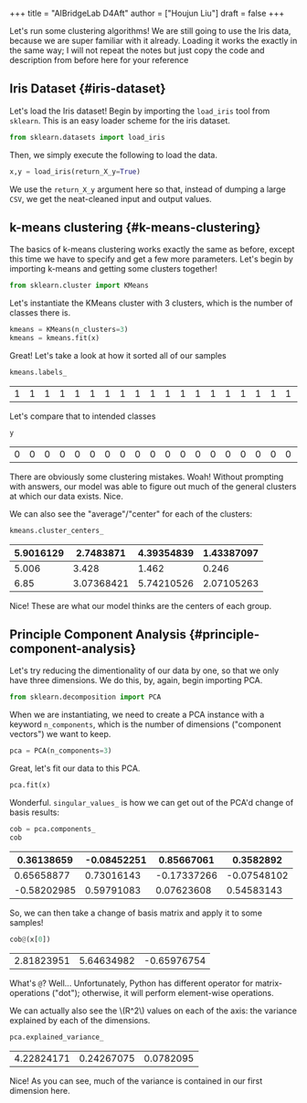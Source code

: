 +++
title = "AIBridgeLab D4Aft"
author = ["Houjun Liu"]
draft = false
+++

Let's run some clustering algorithms! We are still going to use the Iris data, because we are super familiar with it already. Loading it works the exactly in the same way; I will not repeat the notes but just copy the code and description from before here for your reference


## Iris Dataset {#iris-dataset}

Let's load the Iris dataset! Begin by importing the `load_iris` tool from `sklearn`. This is an easy loader scheme for the iris dataset.

```python
from sklearn.datasets import load_iris
```

Then, we simply execute the following to load the data.

```python
x,y = load_iris(return_X_y=True)
```

We use the `return_X_y` argument here so that, instead of dumping a large `CSV`, we get the neat-cleaned input and output values.


## k-means clustering {#k-means-clustering}

The basics of k-means clustering works exactly the same as before, except this time we have to specify and get a few more parameters. Let's begin by importing k-means and getting some clusters together!

```python
from sklearn.cluster import KMeans
```

Let's instantiate the KMeans cluster with 3 clusters, which is the number of classes there is.

```python
kmeans = KMeans(n_clusters=3)
kmeans = kmeans.fit(x)
```

Great! Let's take a look at how it sorted all of our samples

```python
kmeans.labels_
```

|   |   |   |   |   |   |   |   |   |   |   |   |   |   |   |   |   |   |   |   |   |   |   |   |   |   |   |   |   |   |   |   |   |   |   |   |   |   |   |   |   |   |   |   |   |   |   |   |   |   |   |   |   |   |   |   |   |   |   |   |   |   |   |   |   |   |   |   |   |   |   |   |   |   |   |   |   |   |   |   |   |   |   |   |   |   |   |   |   |   |   |   |   |   |   |   |   |   |   |   |   |   |   |   |   |   |   |   |   |   |   |   |   |   |   |   |   |   |   |   |   |   |   |   |   |   |   |   |   |   |   |   |   |   |   |   |   |   |   |   |   |   |   |   |   |   |   |   |   |   |
|---|---|---|---|---|---|---|---|---|---|---|---|---|---|---|---|---|---|---|---|---|---|---|---|---|---|---|---|---|---|---|---|---|---|---|---|---|---|---|---|---|---|---|---|---|---|---|---|---|---|---|---|---|---|---|---|---|---|---|---|---|---|---|---|---|---|---|---|---|---|---|---|---|---|---|---|---|---|---|---|---|---|---|---|---|---|---|---|---|---|---|---|---|---|---|---|---|---|---|---|---|---|---|---|---|---|---|---|---|---|---|---|---|---|---|---|---|---|---|---|---|---|---|---|---|---|---|---|---|---|---|---|---|---|---|---|---|---|---|---|---|---|---|---|---|---|---|---|---|---|
| 1 | 1 | 1 | 1 | 1 | 1 | 1 | 1 | 1 | 1 | 1 | 1 | 1 | 1 | 1 | 1 | 1 | 1 | 1 | 1 | 1 | 1 | 1 | 1 | 1 | 1 | 1 | 1 | 1 | 1 | 1 | 1 | 1 | 1 | 1 | 1 | 1 | 1 | 1 | 1 | 1 | 1 | 1 | 1 | 1 | 1 | 1 | 1 | 1 | 1 | 0 | 0 | 2 | 0 | 0 | 0 | 0 | 0 | 0 | 0 | 0 | 0 | 0 | 0 | 0 | 0 | 0 | 0 | 0 | 0 | 0 | 0 | 0 | 0 | 0 | 0 | 0 | 2 | 0 | 0 | 0 | 0 | 0 | 0 | 0 | 0 | 0 | 0 | 0 | 0 | 0 | 0 | 0 | 0 | 0 | 0 | 0 | 0 | 0 | 0 | 2 | 0 | 2 | 2 | 2 | 2 | 0 | 2 | 2 | 2 | 2 | 2 | 2 | 0 | 0 | 2 | 2 | 2 | 2 | 0 | 2 | 0 | 2 | 0 | 2 | 2 | 0 | 0 | 2 | 2 | 2 | 2 | 2 | 0 | 2 | 2 | 2 | 2 | 0 | 2 | 2 | 2 | 0 | 2 | 2 | 2 | 0 | 2 | 2 | 0 |

Let's compare that to intended classes

```python
y
```

|   |   |   |   |   |   |   |   |   |   |   |   |   |   |   |   |   |   |   |   |   |   |   |   |   |   |   |   |   |   |   |   |   |   |   |   |   |   |   |   |   |   |   |   |   |   |   |   |   |   |   |   |   |   |   |   |   |   |   |   |   |   |   |   |   |   |   |   |   |   |   |   |   |   |   |   |   |   |   |   |   |   |   |   |   |   |   |   |   |   |   |   |   |   |   |   |   |   |   |   |   |   |   |   |   |   |   |   |   |   |   |   |   |   |   |   |   |   |   |   |   |   |   |   |   |   |   |   |   |   |   |   |   |   |   |   |   |   |   |   |   |   |   |   |   |   |   |   |   |   |
|---|---|---|---|---|---|---|---|---|---|---|---|---|---|---|---|---|---|---|---|---|---|---|---|---|---|---|---|---|---|---|---|---|---|---|---|---|---|---|---|---|---|---|---|---|---|---|---|---|---|---|---|---|---|---|---|---|---|---|---|---|---|---|---|---|---|---|---|---|---|---|---|---|---|---|---|---|---|---|---|---|---|---|---|---|---|---|---|---|---|---|---|---|---|---|---|---|---|---|---|---|---|---|---|---|---|---|---|---|---|---|---|---|---|---|---|---|---|---|---|---|---|---|---|---|---|---|---|---|---|---|---|---|---|---|---|---|---|---|---|---|---|---|---|---|---|---|---|---|---|
| 0 | 0 | 0 | 0 | 0 | 0 | 0 | 0 | 0 | 0 | 0 | 0 | 0 | 0 | 0 | 0 | 0 | 0 | 0 | 0 | 0 | 0 | 0 | 0 | 0 | 0 | 0 | 0 | 0 | 0 | 0 | 0 | 0 | 0 | 0 | 0 | 0 | 0 | 0 | 0 | 0 | 0 | 0 | 0 | 0 | 0 | 0 | 0 | 0 | 0 | 1 | 1 | 1 | 1 | 1 | 1 | 1 | 1 | 1 | 1 | 1 | 1 | 1 | 1 | 1 | 1 | 1 | 1 | 1 | 1 | 1 | 1 | 1 | 1 | 1 | 1 | 1 | 1 | 1 | 1 | 1 | 1 | 1 | 1 | 1 | 1 | 1 | 1 | 1 | 1 | 1 | 1 | 1 | 1 | 1 | 1 | 1 | 1 | 1 | 1 | 2 | 2 | 2 | 2 | 2 | 2 | 2 | 2 | 2 | 2 | 2 | 2 | 2 | 2 | 2 | 2 | 2 | 2 | 2 | 2 | 2 | 2 | 2 | 2 | 2 | 2 | 2 | 2 | 2 | 2 | 2 | 2 | 2 | 2 | 2 | 2 | 2 | 2 | 2 | 2 | 2 | 2 | 2 | 2 | 2 | 2 | 2 | 2 | 2 | 2 |

There are obviously some clustering mistakes. Woah! Without prompting with answers, our model was able to figure out much of the general clusters at which our data exists. Nice.

We can also see the "average"/"center" for each of the clusters:

```python
kmeans.cluster_centers_
```

| 5.9016129 | 2.7483871  | 4.39354839 | 1.43387097 |
|-----------|------------|------------|------------|
| 5.006     | 3.428      | 1.462      | 0.246      |
| 6.85      | 3.07368421 | 5.74210526 | 2.07105263 |

Nice! These are what our model thinks are the centers of each group.


## Principle Component Analysis {#principle-component-analysis}

Let's try reducing the dimentionality of our data by one, so that we only have three dimensions. We do this, by, again, begin importing PCA.

```python
from sklearn.decomposition import PCA
```

When we are instantiating, we need to create a PCA instance with a keyword `n_components`, which is the number of dimensions ("component vectors") we want to keep.

```python
pca = PCA(n_components=3)
```

Great, let's fit our data to this PCA.

```python
pca.fit(x)
```

Wonderful. `singular_values_` is how we can get out of the PCA'd change of basis results:

```python
cob = pca.components_
cob
```

| 0.36138659  | -0.08452251 | 0.85667061  | 0.3582892   |
|-------------|-------------|-------------|-------------|
| 0.65658877  | 0.73016143  | -0.17337266 | -0.07548102 |
| -0.58202985 | 0.59791083  | 0.07623608  | 0.54583143  |

So, we can then take a change of basis matrix and apply it to some samples!

```python
cob@(x[0])
```

|            |            |             |
|------------|------------|-------------|
| 2.81823951 | 5.64634982 | -0.65976754 |

What's `@`? Well... Unfortunately, Python has different operator for matrix-operations ("dot"); otherwise, it will perform element-wise operations.

We can actually also see the \\(R^2\\) values on each of the axis: the variance explained by each of the dimensions.

```python
pca.explained_variance_
```

|            |            |           |
|------------|------------|-----------|
| 4.22824171 | 0.24267075 | 0.0782095 |

Nice! As you can see, much of the variance is contained in our first dimension here.